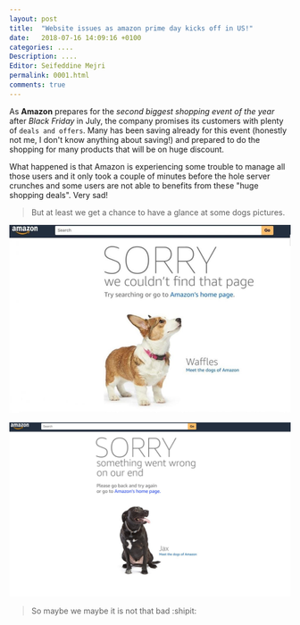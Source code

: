 ```yaml
---
layout: post
title:  "Website issues as amazon prime day kicks off in US!"
date:   2018-07-16 14:09:16 +0100
categories: ....
Description: .... 
Editor: Seifeddine Mejri
permalink: 0001.html
comments: true
---
```


As **Amazon** prepares for the  *second biggest shopping event of the year* after *Black Friday* in July, the company promises its customers with plenty of `deals and offers`. Many has been saving already for this event (honestly not me, I don't know anything about saving!) and prepared to do the shopping for many products that will be on huge discount.


What happened is that Amazon is experiencing some trouble to manage all those users and it only took a couple of minutes before the hole server crunches and some users are not able to benefits from these "huge shopping deals". Very sad!

>But at least we get a chance to have a glance at some dogs pictures. 

![Img_dog](https://github.com/seifedd/Reality/blob/master/img/dog2.jpg "Image_dog")

![Img_dog](https://github.com/seifedd/Reality/blob/master/img/dog3.jpg "Image_dog")
>So maybe we maybe it is not that bad :shipit:




  